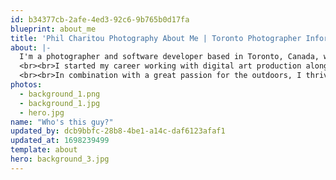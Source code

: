 ```yaml
---
id: b34377cb-2afe-4ed3-92c6-9b765b0d17fa
blueprint: about_me
title: 'Phil Charitou Photography About Me | Toronto Photographer Information'
about: |-
  I'm a photographer and software developer based in Toronto, Canada, who in recent years has pursued far-reaching artistic goals in capturing moments within the wildlife and portrait genre.
  <br><br>I started my career working with digital art production alongside web design and have several years of personal project experience with creative retouching, layout and graphic design, before I began venturing into composition and photography.
  <br><br>In combination with a great passion for the outdoors, I thrive working in a challenging environment. Exploring the technicality and expression of photography has been a joy and wonderful marriage of creativity and practiced expertise. I believe telling stories through photography and capturing important moments are tantamount to reliving and preserving both seemingly innocuous and pivotal moments in our lives
photos:
  - background_1.png
  - background_1.jpg
  - hero.jpg
name: "Who's this guy?"
updated_by: dcb9bbfc-28b8-4be1-a14c-daf6123afaf1
updated_at: 1698239499
template: about
hero: background_3.jpg
---
```

